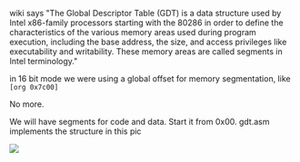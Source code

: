 wiki says "The Global Descriptor Table (GDT) is a data structure used by Intel x86-family processors starting with the 80286 in order to define the characteristics of the various memory areas used during program execution, including the base address, the size, and access privileges like executability and writability. These memory areas are called segments in Intel terminology."

in 16 bit mode we were using a global offset for memory segmentation, like `[org 0x7c00]`

No more. 

We will have segments for code and data. Start it from 0x00. gdt.asm implements the structure in this pic

<img src="https://en.wikipedia.org/wiki/File:SegmentDescriptor.svg">